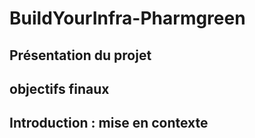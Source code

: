 # BuildYourInfra-Pharmgreen
## Présentation du projet
## objectifs finaux
## Introduction : mise en contexte
